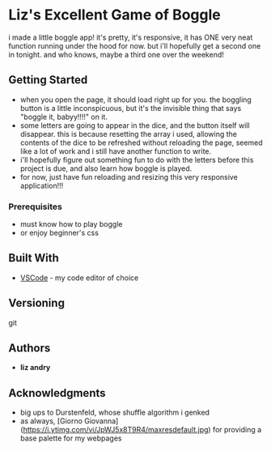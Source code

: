 # Liz's Excellent Game of Boggle

i made a little boggle app! it's pretty, it's responsive, it has ONE very neat function running under the hood for now. but i'll hopefully get a second one in tonight. and who knows, maybe a third one over the weekend!

## Getting Started

* when you open the page, it should load right up for you. the boggling button is a little inconspicuous, but it's the invisible thing that says "boggle it, babyy!!!!" on it.
* some letters are going to appear in the dice, and the button itself will disappear. this is because resetting the array i used, allowing the contents of the dice to be refreshed without reloading the page, seemed like a lot of work and i still have another function to write.
* i'll hopefully figure out something fun to do with the letters before this project is due, and also learn how boggle is played.
* for now, just have fun reloading and resizing this very responsive application!!!


### Prerequisites

* must know how to play boggle
* or enjoy beginner's css
 
 ## Built With

  * [VSCode](https://code.visualstudio.com/) - my code editor of choice


## Versioning

git

## Authors

* **liz andry**



## Acknowledgments

* big ups to Durstenfeld, whose shuffle algorithm i genked
* as always, [Giorno Giovanna] (https://i.ytimg.com/vi/JpWJ5x8T9R4/maxresdefault.jpg) for providing a base palette for my webpages
